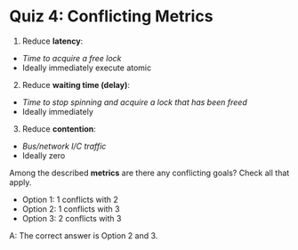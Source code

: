 # Quiz 4: Conflicting Metrics

1. Reduce **latency**:

- _Time to acquire a free lock_
- Ideally immediately execute atomic

2. Reduce **waiting time (delay)**:

- _Time to stop spinning and acquire a lock that has been freed_
- Ideally immediately

3. Reduce **contention**:

- _Bus/network I/C traffic_
- Ideally zero

Among the described **metrics** are there any conflicting goals? Check all that apply.

- Option 1: 1 conflicts with 2
- Option 2: 1 conflicts with 3
- Option 3: 2 conflicts with 3

A: The correct answer is Option 2 and 3.
